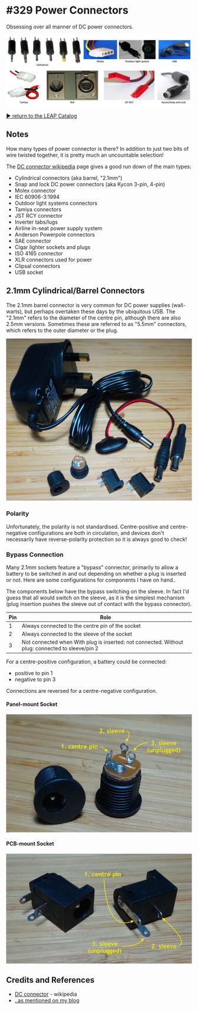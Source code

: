 # #329 Power Connectors

Obsessing over all manner of DC power connectors.

![Power_build](./assets/Power_build.jpg?raw=true)

[:arrow_forward: return to the LEAP Catalog](http://leap.tardate.com)

## Notes

How many types of power connector is there? In addition to just two bits of wire twisted together, it is pretty much an uncountable selection!

The [DC connector wikipedia](https://en.wikipedia.org/wiki/DC_connector) page gives a good run down of the main types:

* Cylindrical connectors (aka barrel, "2.1mm")
* Snap and lock DC power connectors (aka Kycon 3-pin, 4-pin)
* Molex connector
* IEC 60906-3:1994
* Outdoor light systems connectors
* Tamiya connectors
* JST RCY connector
* Inverter tabs/lugs
* Airline in-seat power supply system
* Anderson Powerpole connectors
* SAE connector
* Cigar lighter sockets and plugs
* ISO 4165 connector
* XLR connectors used for power
* Clipsal connectors
* USB socket

## 2.1mm Cylindrical/Barrel Connectors

The 2.1mm barrel connector is very common for DC power supplies (wall-warts), but perhaps overtaken these days by the ubiquitous USB.
The "2.1mm" refers to the diameter of the centre pin, although there are also 2.5mm versions.
Sometimes these are referred to as "5.5mm" connectors, which refers to the outer diameter or the plug.

![cylindrical](./assets/cylindrical.jpg?raw=true)

### Polarity

Unfortunately, the polarity is not standardised. Centre-positive and centre-negative configurations are both in circulation,
and devices don't necessarily have reverse-polarity protection so it is always good to check!

### Bypass Connection

Many 2.1mm sockets feature a "bypass" connector, primarily to allow a battery to be switched in and out depending on
whether a plug is inserted or not. Here are some configurations for components I have on hand..

The components below have the bypass switching on the sleeve. In fact I'd guess that all would switch on the sleeve,
as it is the simplest mechanism (plug insertion pushes the sleeve out of contact with the bypass connector).

| Pin | Role |
|-----|------|
| 1   | Always connected to the centre pin of the socket |
| 2   | Always connected to the sleeve of the socket |
| 3   | Not connected when With plug is inserted: not connected. Without plug: connected to sleeve/pin 2 |

For a centre-positive configuration, a battery could be connected:

* positive to pin 1
* negative to pin 3

Connections are reversed for a centre-negative configuration.


#### Panel-mount Socket

![cylindrical_bypass_1](./assets/cylindrical_bypass_1.jpg?raw=true)

#### PCB-mount Socket

![cylindrical_bypass_2](./assets/cylindrical_bypass_2.jpg?raw=true)


## Credits and References
* [DC connector](https://en.wikipedia.org/wiki/DC_connector) - wikipedia
* [..as mentioned on my blog](http://blog.tardate.com/2017/08/leap329-on-dc-power-connectors.html)
